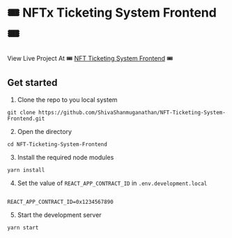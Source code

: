 # 🎟️ NFTx Ticketing System Frontend 🎟️

View Live Project At 🎟️ [NFT Ticketing System Frontend](!https://nft-ticketing-system.netlify.app/) 🎟️


## Get started

1. Clone the repo to you local system

```shell
git clone https://github.com/ShivaShanmuganathan/NFT-Ticketing-System-Frontend.git
```

2. Open the directory

```shell
cd NFT-Ticketing-System-Frontend
```

3. Install the required node modules

```shell
yarn install
```

4. Set the value of `REACT_APP_CONTRACT_ID` in `.env.development.local`

```shell

REACT_APP_CONTRACT_ID=0x1234567890
```

5. Start the development server

```shell
yarn start
```
